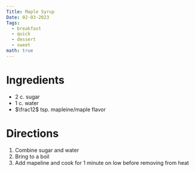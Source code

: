 ```yaml
---
Title: Maple Syrup
Date: 02-03-2023
Tags:
  - breakfast
  - quick
  - dessert
  - sweet
math: true
---
```


# Ingredients
- 2 c. sugar
- 1 c. water
- $\frac12$ tsp. mapleine/maple flavor

# Directions
1. Combine sugar and water
2. Bring to a boil
3. Add mapeline and cook for 1 minute on low before removing from heat
